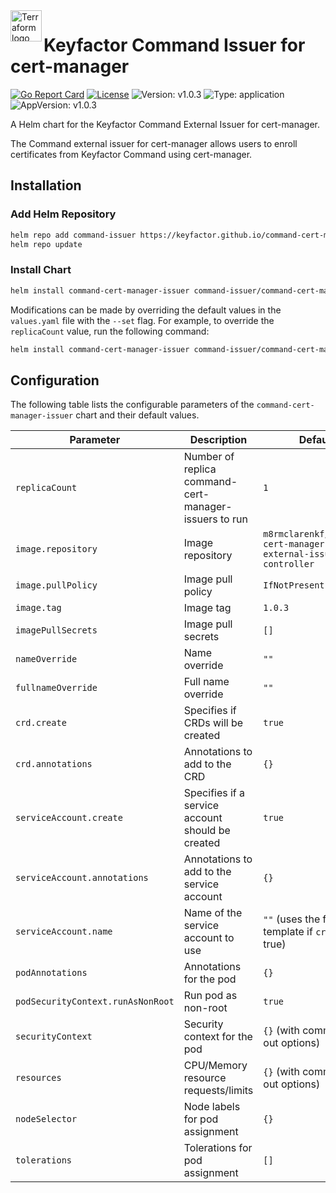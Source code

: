 <a href="https://kubernetes.io">
    <img src="https://raw.githubusercontent.com/cert-manager/cert-manager/d53c0b9270f8cd90d908460d69502694e1838f5f/logo/logo-small.png" alt="Terraform logo" title="K8s" align="left" height="50" />
</a>

# Keyfactor Command Issuer for cert-manager

[![Go Report Card](https://goreportcard.com/badge/github.com/Keyfactor/command-cert-manager-issuer)](https://goreportcard.com/report/github.com/Keyfactor/command-cert-manager-issuer)
[![License](https://img.shields.io/badge/License-Apache%202.0-blue.svg)](https://img.shields.io/badge/License-Apache%202.0-blue.svg)
![Version: v1.0.3](https://img.shields.io/badge/Version-v1.0.3-informational?style=flat-square)
![Type: application](https://img.shields.io/badge/Type-application-informational?style=flat-square)
![AppVersion: v1.0.3](https://img.shields.io/badge/AppVersion-v1.0.3-informational?style=flat-square)

A Helm chart for the Keyfactor Command External Issuer for cert-manager.

The Command external issuer for cert-manager allows users to enroll certificates from Keyfactor Command using cert-manager.

## Installation

### Add Helm Repository

```bash
helm repo add command-issuer https://keyfactor.github.io/command-cert-manager-issuer
helm repo update
```

### Install Chart

```bash
helm install command-cert-manager-issuer command-issuer/command-cert-manager-issuer
```

Modifications can be made by overriding the default values in the `values.yaml` file with the `--set` flag. For example, to override the `replicaCount` value, run the following command:
```bash
helm install command-cert-manager-issuer command-issuer/command-cert-manager-issuer --set replicaCount=2
```

## Configuration

The following table lists the configurable parameters of the `command-cert-manager-issuer` chart and their default values.

| Parameter                         | Description                                           | Default                                                        |
|-----------------------------------|-------------------------------------------------------|----------------------------------------------------------------|
| `replicaCount`                    | Number of replica command-cert-manager-issuers to run | `1`                                                            |
| `image.repository`                | Image repository                                      | `m8rmclarenkf/command-cert-manager-external-issuer-controller` |
| `image.pullPolicy`                | Image pull policy                                     | `IfNotPresent`                                                 |
| `image.tag`                       | Image tag                                             | `1.0.3`                                                        |
| `imagePullSecrets`                | Image pull secrets                                    | `[]`                                                           |
| `nameOverride`                    | Name override                                         | `""`                                                           |
| `fullnameOverride`                | Full name override                                    | `""`                                                           |
| `crd.create`                      | Specifies if CRDs will be created                     | `true`                                                         |
| `crd.annotations`                 | Annotations to add to the CRD                         | `{}`                                                           |
| `serviceAccount.create`           | Specifies if a service account should be created      | `true`                                                         |
| `serviceAccount.annotations`      | Annotations to add to the service account             | `{}`                                                           |
| `serviceAccount.name`             | Name of the service account to use                    | `""` (uses the fullname template if `create` is true)          |
| `podAnnotations`                  | Annotations for the pod                               | `{}`                                                           |
| `podSecurityContext.runAsNonRoot` | Run pod as non-root                                   | `true`                                                         |
| `securityContext`                 | Security context for the pod                          | `{}` (with commented out options)                              |
| `resources`                       | CPU/Memory resource requests/limits                   | `{}` (with commented out options)                              |
| `nodeSelector`                    | Node labels for pod assignment                        | `{}`                                                           |
| `tolerations`                     | Tolerations for pod assignment                        | `[]`                                                           |
